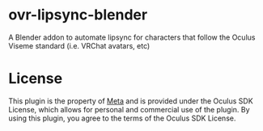 # ovr-lipsync-blender
A Blender addon to automate lipsync for characters that follow the Oculus Viseme standard (i.e. VRChat avatars, etc)

# License
This plugin is the property of [Meta](https://about.meta.com/) and is provided under the Oculus SDK License, which allows for personal and commercial use of the plugin. By using this plugin, you agree to the terms of the Oculus SDK License.
